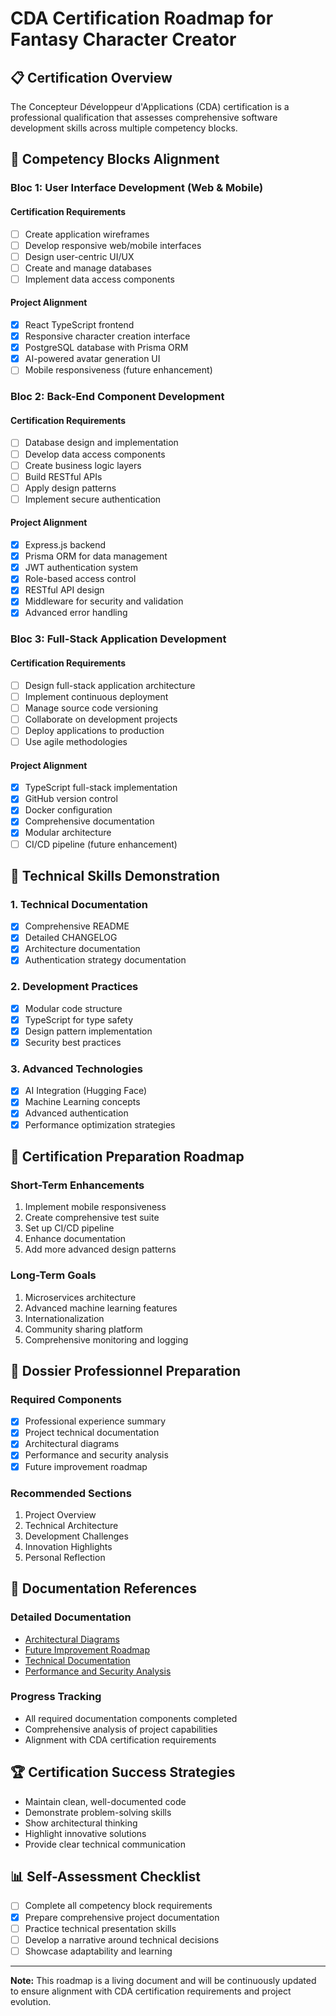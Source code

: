 # CDA Certification Roadmap for Fantasy Character Creator

## 📋 Certification Overview
The Concepteur Développeur d'Applications (CDA) certification is a professional qualification that assesses comprehensive software development skills across multiple competency blocks.

## 🎯 Competency Blocks Alignment

### Bloc 1: User Interface Development (Web & Mobile)
#### Certification Requirements
- [ ] Create application wireframes
- [ ] Develop responsive web/mobile interfaces
- [ ] Design user-centric UI/UX
- [ ] Create and manage databases
- [ ] Implement data access components

#### Project Alignment
- [x] React TypeScript frontend
- [x] Responsive character creation interface
- [x] PostgreSQL database with Prisma ORM
- [x] AI-powered avatar generation UI
- [ ] Mobile responsiveness (future enhancement)

### Bloc 2: Back-End Component Development
#### Certification Requirements
- [ ] Database design and implementation
- [ ] Develop data access components
- [ ] Create business logic layers
- [ ] Build RESTful APIs
- [ ] Apply design patterns
- [ ] Implement secure authentication

#### Project Alignment
- [x] Express.js backend
- [x] Prisma ORM for data management
- [x] JWT authentication system
- [x] Role-based access control
- [x] RESTful API design
- [x] Middleware for security and validation
- [x] Advanced error handling

### Bloc 3: Full-Stack Application Development
#### Certification Requirements
- [ ] Design full-stack application architecture
- [ ] Implement continuous deployment
- [ ] Manage source code versioning
- [ ] Collaborate on development projects
- [ ] Deploy applications to production
- [ ] Use agile methodologies

#### Project Alignment
- [x] TypeScript full-stack implementation
- [x] GitHub version control
- [x] Docker configuration
- [x] Comprehensive documentation
- [x] Modular architecture
- [ ] CI/CD pipeline (future enhancement)

## 🧩 Technical Skills Demonstration

### 1. Technical Documentation
- [x] Comprehensive README
- [x] Detailed CHANGELOG
- [x] Architecture documentation
- [x] Authentication strategy documentation

### 2. Development Practices
- [x] Modular code structure
- [x] TypeScript for type safety
- [x] Design pattern implementation
- [x] Security best practices

### 3. Advanced Technologies
- [x] AI Integration (Hugging Face)
- [x] Machine Learning concepts
- [x] Advanced authentication
- [x] Performance optimization strategies

## 🚀 Certification Preparation Roadmap

### Short-Term Enhancements
1. Implement mobile responsiveness
2. Create comprehensive test suite
3. Set up CI/CD pipeline
4. Enhance documentation
5. Add more advanced design patterns

### Long-Term Goals
1. Microservices architecture
2. Advanced machine learning features
3. Internationalization
4. Community sharing platform
5. Comprehensive monitoring and logging

## 📝 Dossier Professionnel Preparation

### Required Components
- [x] Professional experience summary
- [x] Project technical documentation
- [x] Architectural diagrams
- [x] Performance and security analysis
- [x] Future improvement roadmap

### Recommended Sections
1. Project Overview
2. Technical Architecture
3. Development Challenges
4. Innovation Highlights
5. Personal Reflection

## 📝 Documentation References

### Detailed Documentation
- [Architectural Diagrams](/documentation/cda-certification/architectural-diagrams.md)
- [Future Improvement Roadmap](/documentation/cda-certification/future-improvement-roadmap.md)
- [Technical Documentation](/documentation/cda-certification/technical-docs/system-architecture-v1.md)
- [Performance and Security Analysis](/documentation/cda-certification/performance-security-analysis.md)

### Progress Tracking
- All required documentation components completed
- Comprehensive analysis of project capabilities
- Alignment with CDA certification requirements

## 🏆 Certification Success Strategies
- Maintain clean, well-documented code
- Demonstrate problem-solving skills
- Show architectural thinking
- Highlight innovative solutions
- Provide clear technical communication

## 📊 Self-Assessment Checklist
- [ ] Complete all competency block requirements
- [x] Prepare comprehensive project documentation
- [ ] Practice technical presentation skills
- [ ] Develop a narrative around technical decisions
- [ ] Showcase adaptability and learning

---

**Note:** This roadmap is a living document and will be continuously updated to ensure alignment with CDA certification requirements and project evolution.
